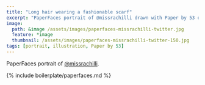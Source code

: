 ```yaml
---
title: "Long hair wearing a fashionable scarf"
excerpt: "PaperFaces portrait of @missrachilli drawn with Paper by 53 on an iPad."
image: 
  path: &image /assets/images/paperfaces-missrachilli-twitter.jpg 
  feature: *image
  thumbnail: /assets/images/paperfaces-missrachilli-twitter-150.jpg
tags: [portrait, illustration, Paper by 53]
---
```


PaperFaces portrait of [@missrachilli](https://twitter.com/missrachilli).

{% include boilerplate/paperfaces.md %}

